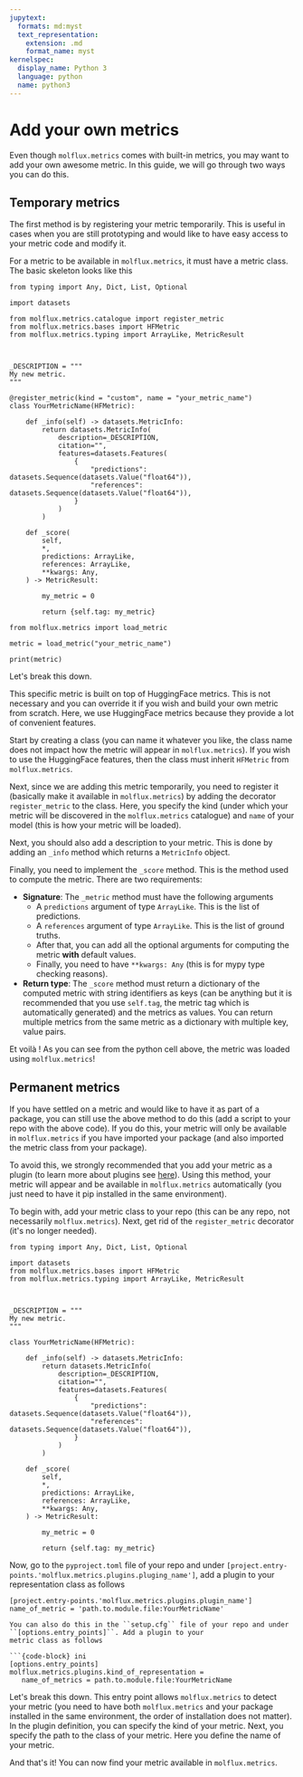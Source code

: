 ```yaml
---
jupytext:
  formats: md:myst
  text_representation:
    extension: .md
    format_name: myst
kernelspec:
  display_name: Python 3
  language: python
  name: python3
---
```


# Add your own metrics

Even though ``molflux.metrics`` comes with built-in metrics, you may want to add your own awesome metric. In this guide,
we will go through two ways you can do this.

## Temporary metrics

The first method is by registering your metric temporarily. This is useful in cases when you are still prototyping
and would like to have easy access to your metric code and modify it.

For a metric to be available in ``molflux.metrics``, it must have a metric class. The basic skeleton looks like this

```{code-cell} ipython3
from typing import Any, Dict, List, Optional

import datasets

from molflux.metrics.catalogue import register_metric
from molflux.metrics.bases import HFMetric
from molflux.metrics.typing import ArrayLike, MetricResult



_DESCRIPTION = """
My new metric.
"""

@register_metric(kind = "custom", name = "your_metric_name")
class YourMetricName(HFMetric):

    def _info(self) -> datasets.MetricInfo:
        return datasets.MetricInfo(
            description=_DESCRIPTION,
            citation="",
            features=datasets.Features(
                {
                    "predictions": datasets.Sequence(datasets.Value("float64")),
                    "references": datasets.Sequence(datasets.Value("float64")),
                }
            )
        )

    def _score(
        self,
        *,
        predictions: ArrayLike,
        references: ArrayLike,
        **kwargs: Any,
    ) -> MetricResult:

        my_metric = 0

        return {self.tag: my_metric}

from molflux.metrics import load_metric

metric = load_metric("your_metric_name")

print(metric)

```

Let's break this down.

This specific metric is built on top of HuggingFace metrics. This is not necessary and you can override it if you wish and
build your own metric from scratch. Here, we use HuggingFace metrics because they provide a lot of convenient features.

Start by creating a class (you can name it whatever you like, the class name does not impact
how the metric will appear in ``molflux.metrics``). If you wish to use the HuggingFace features, then the class must inherit
``HFMetric`` from ``molflux.metrics``.

Next, since we are adding this metric temporarily, you need to register it (basically make it available in ``molflux.metrics``) by
adding the decorator ``register_metric`` to the class. Here, you specify the kind (under which your metric will be discovered
in the ``molflux.metrics`` catalogue) and ``name`` of your model (this is how your metric will be loaded).

Next, you should also add a description to your metric. This is done by adding an ``_info`` method which returns
a ``MetricInfo`` object.

Finally, you need to implement the ``_score`` method. This is the method used to compute the metric. There are
two requirements:

- **Signature**: The ``_metric`` method must have the following arguments
  - A ``predictions`` argument of type ``ArrayLike``. This is the list of predictions.
  - A ``references`` argument of type ``ArrayLike``. This is the list of ground truths.
  - After that, you can add all the optional arguments for computing the metric **with** default values.
  - Finally, you need to have ``**kwargs: Any`` (this is for mypy type checking reasons).
- **Return type**: The ``_score`` method must return a dictionary of the computed metric with string identifiers
as keys (can be anything but it is recommended that you use ``self.tag``, the metric tag which is automatically generated)
and the metrics as values. You can return multiple metrics from the same metric as a dictionary with multiple key, value pairs.

Et voilà  ! As you can see from the python cell above, the metric was loaded using ``molflux.metrics``!


## Permanent metrics

If you have settled on a metric and would like to have it as part of a package, you can still use the above method
to do this (add a script to your repo with the above code). If you do this, your metric will only be available
in ``molflux.metrics`` if you have imported your package (and also imported the metric class from your package).

To avoid this, we strongly recommended that you add your metric as a plugin (to learn more about plugins see
[here](https://packaging.python.org/en/latest/guides/creating-and-discovering-plugins/)). Using this method, your metric
will appear and be available in ``molflux.metrics`` automatically (you just need to have it pip installed in the same environment).

To begin with, add your metric class to your repo (this can be any repo, not necessarily ``molflux.metrics``). Next, get rid of the
``register_metric`` decorator (it's no longer needed).

```{code-cell} ipython3
from typing import Any, Dict, List, Optional

import datasets
from molflux.metrics.bases import HFMetric
from molflux.metrics.typing import ArrayLike, MetricResult



_DESCRIPTION = """
My new metric.
"""

class YourMetricName(HFMetric):

    def _info(self) -> datasets.MetricInfo:
        return datasets.MetricInfo(
            description=_DESCRIPTION,
            citation="",
            features=datasets.Features(
                {
                    "predictions": datasets.Sequence(datasets.Value("float64")),
                    "references": datasets.Sequence(datasets.Value("float64")),
                }
            )
        )

    def _score(
        self,
        *,
        predictions: ArrayLike,
        references: ArrayLike,
        **kwargs: Any,
    ) -> MetricResult:

        my_metric = 0

        return {self.tag: my_metric}
```

Now, go to the ``pyproject.toml`` file of your repo and under ``[project.entry-points.'molflux.metrics.plugins.pluging_name']``,
add a plugin to your representation class as follows

```{code-block} ini
[project.entry-points.'molflux.metrics.plugins.plugin_name']
name_of_metric = 'path.to.module.file:YourMetricName'
```

```{note}
You can also do this in the ``setup.cfg`` file of your repo and under ``[options.entry_points]``. Add a plugin to your
metric class as follows

```{code-block} ini
[options.entry_points]
molflux.metrics.plugins.kind_of_representation =
   name_of_metrics = path.to.module.file:YourMetricName
```

Let's break this down. This entry point allows ``molflux.metrics`` to detect your metric (you need to have both ``molflux.metrics`` and your
package installed in the same environment, the order of installation does not matter). In the plugin definition, you can
specify the kind of your metric. Next, you specify the path to the class of your metric. Here you
define the name of your metric.

And that's it! You can now find your metric available in ``molflux.metrics``.
